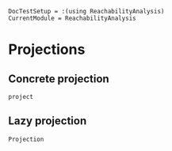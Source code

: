 ```@meta
DocTestSetup = :(using ReachabilityAnalysis)
CurrentModule = ReachabilityAnalysis
```

# Projections

## Concrete projection

```@docs
project
```

## Lazy projection

```@docs
Projection
```
